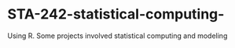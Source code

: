 # STA-242-statistical-computing-
Using R. Some projects involved statistical computing and modeling
